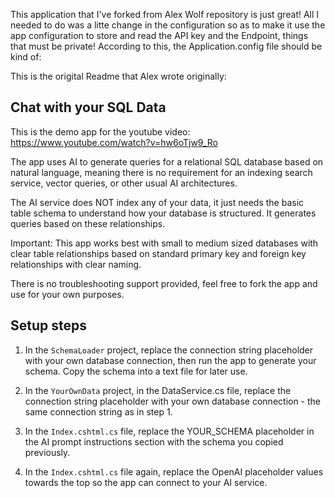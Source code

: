This application that I've forked from Alex Wolf repository is just great!
All I needed to do was a litte change in the configuration so as to make it use the app configuration to store and read the API key and the Endpoint, things that must be private!
According to this, the Application.config file should be kind of:



This is the origital Readme that Alex wrote originally:

## Chat with your SQL Data

This is the demo app for the youtube video: https://www.youtube.com/watch?v=hw6oTjw9_Ro

The app uses AI to generate queries for a relational SQL database based on natural language, meaning there is no requirement for an indexing search service, vector queries, or other usual AI architectures.

The AI service does NOT index any of your data, it just needs the basic table schema to understand how your database is structured. It generates queries based on these relationships.

Important: This app works best with small to medium sized databases with clear table relationships based on standard primary key and foreign key relationships with clear naming.

There is no troubleshooting support provided, feel free to fork the app and use for your own purposes.

## Setup steps

1. In the `SchemaLoader` project, replace the connection string placeholder with your own database connection, then run the app to generate your schema. Copy the schema into a text file for later use.

2. In the `YourOwnData` project, in the DataService.cs file, replace the connection string placeholder with your own database connection - the same connection string as in step 1.

3. In the `Index.cshtml.cs` file, replace the YOUR_SCHEMA placeholder in the AI prompt instructions section with the schema you copied previously.

4. In the `Index.cshtml.cs` file again, replace the OpenAI placeholder values towards the top so the app can connect to your AI service.
